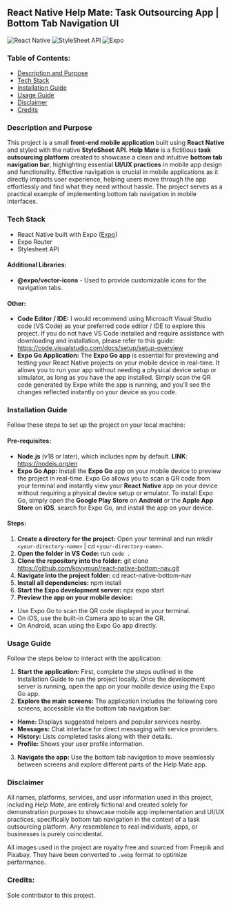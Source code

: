 ## React Native Help Mate: Task Outsourcing App | Bottom Tab Navigation UI

![React Native](https://img.shields.io/badge/React%20Native-61DAFB?style=for-the-badge&logo=react&logoColor=black) ![StyleSheet API](https://img.shields.io/badge/StyleSheet%20API-61DAFB?style=for-the-badge&logo=react&logoColor=black) ![Expo](https://img.shields.io/badge/Expo-000020?style=for-the-badge&logo=expo&logoColor=white)

### Table of Contents:

- [Description and Purpose](#description-and-purpose)
- [Tech Stack](#tech-stack)
- [Installation Guide](#installation-guide)
- [Usage Guide](#usage-guide)
- [Disclaimer](#disclaimer)
- [Credits](#credits)

### Description and Purpose

This project is a small **front-end mobile application** built using **React Native** and styled with the native **StyleSheet API**. **Help Mate** is a fictitious **task outsourcing platform** created to showcase a clean and intuitive **bottom tab navigation bar**, highlighting essential **UI/UX practices** in mobile app design and functionality. Effective navigation is crucial in mobile applications as it directly impacts user experience, helping users move through the app effortlessly and find what they need without hassle. The project serves as a practical example of implementing bottom tab navigation in mobile interfaces.

### Tech Stack

- React Native built with Expo ([Expo](https://expo.dev))
- Expo Router
- Stylesheet API

#### Additional Libraries:

- **@expo/vector-icons** - Used to provide customizable icons for the navigation tabs.

#### Other:

- **Code Editor / IDE:** I would recommend using Microsoft Visual Studio code (VS Code) as your preferred code editor / IDE to explore this project. If you do not have VS Code installed and require assistance with downloading and installation, please refer to this guide: https://code.visualstudio.com/docs/setup/setup-overview
- **Expo Go Application:** The **Expo Go app** is essential for previewing and testing your React Native projects on your mobile device in real-time. It allows you to run your app without needing a physical device setup or simulator, as long as you have the app installed. Simply scan the QR code generated by Expo while the app is running, and you’ll see the changes reflected instantly on your device as you code.

### Installation Guide

Follow these steps to set up the project on your local machine:

#### Pre-requisites:

- **Node.js** (v18 or later), which includes npm by default. **LINK**: https://nodejs.org/en
- **Expo Go App:** Install the **Expo Go** app on your mobile device to preview the project in real-time. Expo Go allows you to scan a QR code from your terminal and instantly view your **React Native** app on your device without requiring a physical device setup or emulator. To install Expo Go, simply open the **Google Play Store** on **Android** or the **Apple App Store** on **iOS**, search for Expo Go, and install the app on your device.

#### Steps:

1. **Create a directory for the project:** Open your terminal and run mkdir `<your-directory-name>` | cd `<your-directory-name>`.
2. **Open the folder in VS Code:** run `code .`
3. **Clone the repository into the folder:** git clone https://github.com/kovymun/react-native-bottom-nav.git
4. **Navigate into the project folder:** cd react-native-bottom-nav
5. **Install all dependencies:** npm install
6. **Start the Expo development server:** npx expo start
7. **Preview the app on your mobile device:**

- Use Expo Go to scan the QR code displayed in your terminal.
- On iOS, use the built-in Camera app to scan the QR.
- On Android, scan using the Expo Go app directly.

### Usage Guide

Follow the steps below to interact with the application:

1. **Start the application:** First, complete the steps outlined in the Installation Guide to run the project locally. Once the development server is running, open the app on your mobile device using the Expo Go app.
2. **Explore the main screens:** The application includes the following core screens, accessible via the bottom tab navigation bar:

- **Home:** Displays suggested helpers and popular services nearby.
- **Messages:** Chat interface for direct messaging with service providers.
- **History:** Lists completed tasks along with their details.
- **Profile:** Shows your user profile information.

3. **Navigate the app:** Use the bottom tab navigation to move seamlessly between screens and explore different parts of the Help Mate app.

### Disclaimer

All names, platforms, services, and user information used in this project, including _Help Mate_, are entirely fictional and created solely for demonstration purposes to showcase mobile app implementation and UI/UX practices, specifically bottom tab navigation in the context of a task outsourcing platform. Any resemblance to real individuals, apps, or businesses is purely coincidental.

All images used in the project are royalty free and sourced from Freepik and Pixabay. They have been converted to `.webp` format to optimize performance.

### Credits:

Sole contributor to this project.
